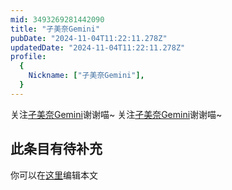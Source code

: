 ```yaml
---
mid: 3493269281442090
title: "孑美奈Gemini"
pubDate: "2024-11-04T11:22:11.278Z"
updatedDate: "2024-11-04T11:22:11.278Z"
profile:
  {
    Nickname: ["孑美奈Gemini"],
  }
---
```


关注[孑美奈Gemini](https://space.bilibili.com/3493269281442090)谢谢喵~ 关注[孑美奈Gemini](https://space.bilibili.com/3493269281442090)谢谢喵~

## 此条目有待补充
你可以在[这里](https://github.com/Yuhanawa/VTuber.ICU/edit/master/src/content/v/孑美奈Gemini/index.md)编辑本文

